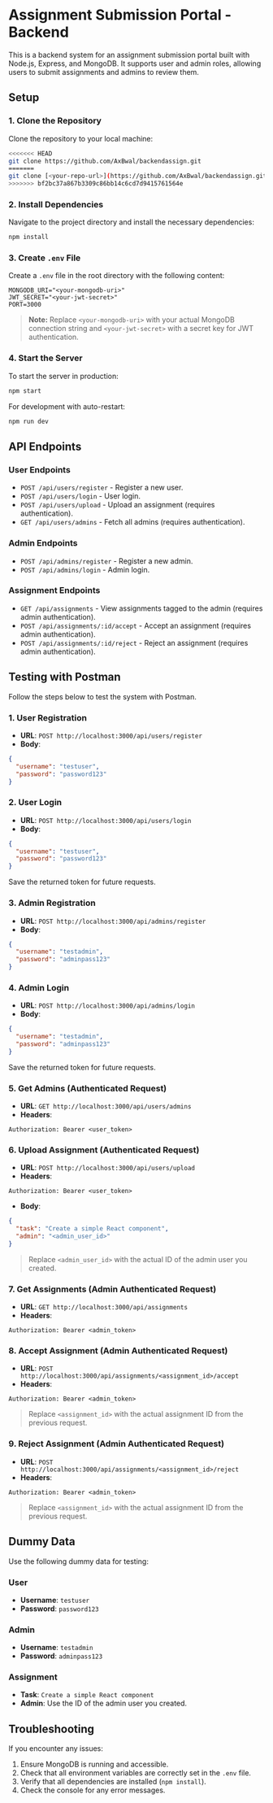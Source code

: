# Assignment Submission Portal - Backend

This is a backend system for an assignment submission portal built with Node.js, Express, and MongoDB. It supports user and admin roles, allowing users to submit assignments and admins to review them.

## Setup

### 1. Clone the Repository

Clone the repository to your local machine:

```bash
<<<<<<< HEAD
git clone https://github.com/AxBwal/backendassign.git
=======
git clone [<your-repo-url>](https://github.com/AxBwal/backendassign.git)
>>>>>>> bf2bc37a867b3309c86bb14c6cd7d9415761564e
```

### 2. Install Dependencies

Navigate to the project directory and install the necessary dependencies:

```bash
npm install
```

### 3. Create `.env` File

Create a `.env` file in the root directory with the following content:

```env
MONGODB_URI="<your-mongodb-uri>"
JWT_SECRET="<your-jwt-secret>"
PORT=3000
```

> **Note:** Replace `<your-mongodb-uri>` with your actual MongoDB connection string and `<your-jwt-secret>` with a secret key for JWT authentication.

### 4. Start the Server

To start the server in production:

```bash
npm start
```

For development with auto-restart:

```bash
npm run dev
```

## API Endpoints

### User Endpoints

- `POST /api/users/register` - Register a new user.
- `POST /api/users/login` - User login.
- `POST /api/users/upload` - Upload an assignment (requires authentication).
- `GET /api/users/admins` - Fetch all admins (requires authentication).

### Admin Endpoints

- `POST /api/admins/register` - Register a new admin.
- `POST /api/admins/login` - Admin login.

### Assignment Endpoints

- `GET /api/assignments` - View assignments tagged to the admin (requires admin authentication).
- `POST /api/assignments/:id/accept` - Accept an assignment (requires admin authentication).
- `POST /api/assignments/:id/reject` - Reject an assignment (requires admin authentication).

## Testing with Postman

Follow the steps below to test the system with Postman.

### 1. User Registration

- **URL**: `POST http://localhost:3000/api/users/register`
- **Body**:

```json
{
  "username": "testuser",
  "password": "password123"
}
```

### 2. User Login

- **URL**: `POST http://localhost:3000/api/users/login`
- **Body**:

```json
{
  "username": "testuser",
  "password": "password123"
}
```

Save the returned token for future requests.

### 3. Admin Registration

- **URL**: `POST http://localhost:3000/api/admins/register`
- **Body**:

```json
{
  "username": "testadmin",
  "password": "adminpass123"
}
```

### 4. Admin Login

- **URL**: `POST http://localhost:3000/api/admins/login`
- **Body**:

```json
{
  "username": "testadmin",
  "password": "adminpass123"
}
```

Save the returned token for future requests.

### 5. Get Admins (Authenticated Request)

- **URL**: `GET http://localhost:3000/api/users/admins`
- **Headers**:

```plaintext
Authorization: Bearer <user_token>
```

### 6. Upload Assignment (Authenticated Request)

- **URL**: `POST http://localhost:3000/api/users/upload`
- **Headers**:

```plaintext
Authorization: Bearer <user_token>
```

- **Body**:

```json
{
  "task": "Create a simple React component",
  "admin": "<admin_user_id>"
}
```

> Replace `<admin_user_id>` with the actual ID of the admin user you created.

### 7. Get Assignments (Admin Authenticated Request)

- **URL**: `GET http://localhost:3000/api/assignments`
- **Headers**:

```plaintext
Authorization: Bearer <admin_token>
```

### 8. Accept Assignment (Admin Authenticated Request)

- **URL**: `POST http://localhost:3000/api/assignments/<assignment_id>/accept`
- **Headers**:

```plaintext
Authorization: Bearer <admin_token>
```

> Replace `<assignment_id>` with the actual assignment ID from the previous request.

### 9. Reject Assignment (Admin Authenticated Request)

- **URL**: `POST http://localhost:3000/api/assignments/<assignment_id>/reject`
- **Headers**:

```plaintext
Authorization: Bearer <admin_token>
```

> Replace `<assignment_id>` with the actual assignment ID from the previous request.

## Dummy Data

Use the following dummy data for testing:

### User

- **Username**: `testuser`
- **Password**: `password123`

### Admin

- **Username**: `testadmin`
- **Password**: `adminpass123`

### Assignment

- **Task**: `Create a simple React component`
- **Admin**: Use the ID of the admin user you created.

## Troubleshooting

If you encounter any issues:

1. Ensure MongoDB is running and accessible.
2. Check that all environment variables are correctly set in the `.env` file.
3. Verify that all dependencies are installed (`npm install`).
4. Check the console for any error messages.



```

